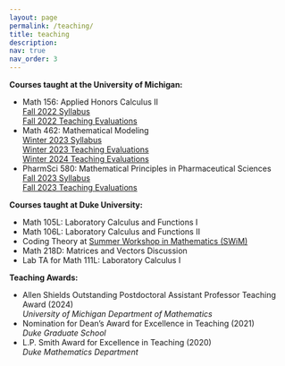 ```yaml
---
layout: page
permalink: /teaching/
title: teaching
description: 
nav: true
nav_order: 3
---
```


**Courses taught at the University of Michigan:** 
* Math 156: Applied Honors Calculus II\
[Fall 2022 Syllabus](/assets/pdf/156_syllabus.pdf)\
[Fall 2022 Teaching Evaluations](/assets/pdf/FA2022_156_evals.pdf)
* Math 462: Mathematical Modeling\
[Winter 2023 Syllabus](/assets/pdf/462_syllabus.pdf)\
[Winter 2023 Teaching Evaluations](/assets/pdf/WN2023_462_evals.pdf)\
[Winter 2024 Teaching Evaluations](/assets/pdf/WN2024_462_evals.pdf)
* PharmSci 580: Mathematical Principles in Pharmaceutical Sciences\
[Fall 2023 Syllabus](/assets/pdf/580_syllabus.pdf)\
[Fall 2023 Teaching Evaluations](/assets/pdf/FA2023_580_evals.pdf)

**Courses taught at Duke University:**
* Math 105L: Laboratory Calculus and Functions I
* Math 106L: Laboratory Calculus and Functions II
* Coding Theory at [Summer Workshop in Mathematics (SWiM)](https://sites.duke.edu/swim/)
* Math 218D: Matrices and Vectors Discussion
* Lab TA for Math 111L: Laboratory Calculus I

**Teaching Awards:**
* Allen Shields Outstanding Postdoctoral Assistant Professor Teaching Award (2024)\
_University of Michigan Department of Mathematics_
* Nomination for Dean’s Award for Excellence in Teaching (2021)\
_Duke Graduate School_
* L.P. Smith Award for Excellence in Teaching (2020)\
_Duke Mathematics Department_





